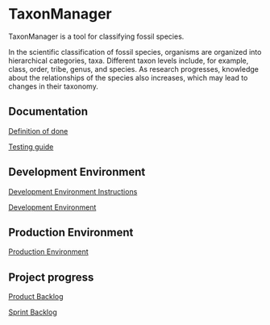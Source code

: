# TaxonManager

TaxonManager is a tool for classifying fossil species.

In the scientific classification of fossil species, organisms are organized into hierarchical categories, taxa. Different taxon levels include, for example, class, order, tribe, genus, and species. As research progresses, knowledge about the relationships of the species also increases, which may lead to changes in their taxonomy.

## Documentation

[Definition of done](./docs/definition_of_done.md)

[Testing guide](./docs/testingGuide.md)

## Development Environment

[Development Environment Instructions](./docs/dev_environment.md)

[Development Environment](https://Taxonmanager-staging.it.helsinki.fi)

## Production Environment

[Production Environment](https://Taxonmanager.it.helsinki.fi)

## Project progress

[Product Backlog](https://github.com/karilint/TaxonManager/projects/1) 

[Sprint Backlog](https://docs.google.com/spreadsheets/d/1Yv0OK8U75Q2zwGUySA_2B9S3rYz8OBQKHfaZ8EV1g_w/edit#gid=0)

